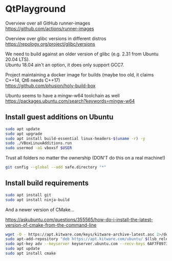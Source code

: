 # QtPlayground

Overview over all GitHub runner-images  
https://github.com/actions/runner-images

Overview over glibc versions in different distros  
https://repology.org/project/glibc/versions

We need to build against an older version of glibc (e.g. 2.31 from Ubuntu 20.04 LTS).  
Ubuntu 18.04 ain't an option, it does only support GCC7.

Project maintaining a docker image for builds (maybe too old, it claims C++14, Qt6 needs C++17)  
https://github.com/phusion/holy-build-box

Ubuntu seems to have a mingw-w64 toolchain as well  
https://packages.ubuntu.com/search?keywords=mingw-w64

## Install guest additions on Ubuntu
```sh
sudo apt update
sudo apt upgrade
sudo apt install build-essential linux-headers-$(uname -r) -y
sudo ./VBoxLinuxAdditions.run
sudo usermod -aG vboxsf $USER
```

Trust all folders no matter the ownership (DON'T do this on a real machine!)
```sh
git config --global --add safe.directory "*"
```

## Install build requirements
```sh
sudo apt install git
sudo apt install ninja-build
```

And a newer version of CMake...

https://askubuntu.com/questions/355565/how-do-i-install-the-latest-version-of-cmake-from-the-command-line  
```sh
wget -O - https://apt.kitware.com/keys/kitware-archive-latest.asc 2>/dev/null | gpg --dearmor - | sudo tee /etc/apt/trusted.gpg.d/kitware.gpg >/dev/null
sudo apt-add-repository "deb https://apt.kitware.com/ubuntu/ $(lsb_release -cs) main"
sudo apt-key adv --keyserver keyserver.ubuntu.com --recv-keys 6AF7F09730B3F0A4
sudo apt update
sudo apt install cmake
```